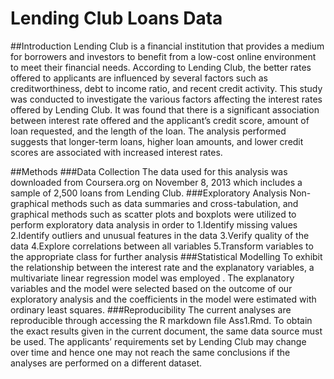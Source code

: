 Lending Club Loans Data
=======================

##Introduction
Lending Club is a financial institution that provides a medium for borrowers and investors to benefit from a low-cost online environment to meet their financial needs. According to Lending Club, the better rates offered to applicants are influenced by several factors such as creditworthiness, debt to income ratio, and recent credit activity.
This study was conducted to investigate the various factors affecting the interest rates offered by Lending Club. It was found that there is a significant association between interest rate offered and the applicant’s credit score, amount of loan requested, and the length of the loan. The analysis performed suggests that longer-term loans, higher loan amounts, and lower credit scores are associated with increased interest rates.

##Methods
###Data Collection
The data used for this analysis was downloaded from Coursera.org on November 8, 2013 which includes a sample of 2,500 loans from Lending Club.
###Exploratory Analysis
Non-graphical methods such as data summaries and cross-tabulation, and graphical methods such as scatter plots and boxplots were utilized to perform exploratory data analysis in order to 
1.Identify missing values
2.Identify outliers and unusual features in the data
3.Verify quality of the data
4.Explore correlations between all variables
5.Transform variables to the appropriate class for further analysis
###Statistical Modelling
To exhibit the relationship between the interest rate and the explanatory variables, a multivariate linear regression model was employed . The explanatory variables and the model were selected based on the outcome of our exploratory analysis and the coefficients in the model were estimated with ordinary least squares.
###Reproducibility
The current analyses are reproducible through accessing the R markdown file Ass1.Rmd. To obtain the exact results given in the current document, the same data source must be used. The applicants’ requirements set by Lending Club may change over time and hence one may not reach the same conclusions if the analyses are performed on a different dataset.
